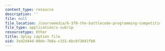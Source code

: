 ```yaml
---
content_type: resource
description: ''
file: null
file_location: /coursemedia/6-370-the-battlecode-programming-competition-january-iap-2013/3ed2d44d00de7b8ac3316bc6f3041fb8_Fl6fKzon8LI.srt
file_type: application/x-subrip
resourcetype: Other
title: 3play caption file
uid: 3ed2d44d-00de-7b8a-c331-6bc6f3041fb8
---
```

